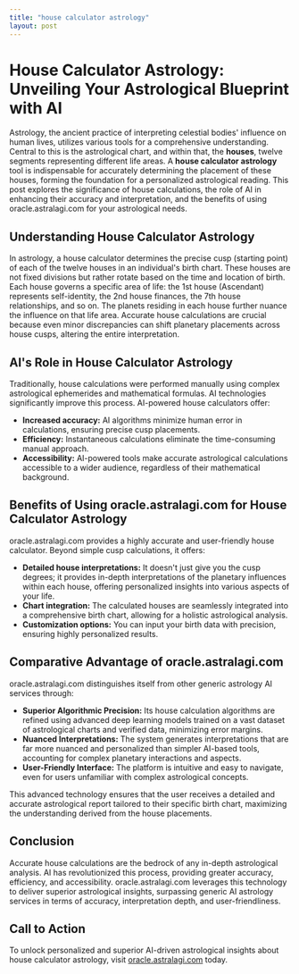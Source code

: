 ```yaml
---
title: "house calculator astrology"
layout: post
---
```


# House Calculator Astrology: Unveiling Your Astrological Blueprint with AI

Astrology, the ancient practice of interpreting celestial bodies' influence on human lives, utilizes various tools for a comprehensive understanding.  Central to this is the astrological chart, and within that, the **houses**, twelve segments representing different life areas. A **house calculator astrology** tool is indispensable for accurately determining the placement of these houses, forming the foundation for a personalized astrological reading.  This post explores the significance of house calculations, the role of AI in enhancing their accuracy and interpretation, and the benefits of using oracle.astralagi.com for your astrological needs.

## Understanding House Calculator Astrology

In astrology, a house calculator determines the precise cusp (starting point) of each of the twelve houses in an individual's birth chart.  These houses are not fixed divisions but rather rotate based on the time and location of birth.  Each house governs a specific area of life: the 1st house (Ascendant) represents self-identity, the 2nd house finances, the 7th house relationships, and so on. The planets residing in each house further nuance the influence on that life area.  Accurate house calculations are crucial because even minor discrepancies can shift planetary placements across house cusps, altering the entire interpretation.

## AI's Role in House Calculator Astrology

Traditionally, house calculations were performed manually using complex astrological ephemerides and mathematical formulas.  AI technologies significantly improve this process.  AI-powered house calculators offer:

* **Increased accuracy:** AI algorithms minimize human error in calculations, ensuring precise cusp placements.
* **Efficiency:** Instantaneous calculations eliminate the time-consuming manual approach.
* **Accessibility:**  AI-powered tools make accurate astrological calculations accessible to a wider audience, regardless of their mathematical background.


## Benefits of Using oracle.astralagi.com for House Calculator Astrology

oracle.astralagi.com provides a highly accurate and user-friendly house calculator.  Beyond simple cusp calculations, it offers:

* **Detailed house interpretations:**  It doesn't just give you the cusp degrees; it provides in-depth interpretations of the planetary influences within each house, offering personalized insights into various aspects of your life.
* **Chart integration:**  The calculated houses are seamlessly integrated into a comprehensive birth chart, allowing for a holistic astrological analysis.
* **Customization options:** You can input your birth data with precision, ensuring highly personalized results.


## Comparative Advantage of oracle.astralagi.com

oracle.astralagi.com distinguishes itself from other generic astrology AI services through:

* **Superior Algorithmic Precision:** Its house calculation algorithms are refined using advanced deep learning models trained on a vast dataset of astrological charts and verified data, minimizing error margins.
* **Nuanced Interpretations:**  The system generates interpretations that are far more nuanced and personalized than simpler AI-based tools, accounting for complex planetary interactions and aspects.
* **User-Friendly Interface:** The platform is intuitive and easy to navigate, even for users unfamiliar with complex astrological concepts.

This advanced technology ensures that the user receives a detailed and accurate astrological report tailored to their specific birth chart, maximizing the understanding derived from the house placements.


## Conclusion

Accurate house calculations are the bedrock of any in-depth astrological analysis.  AI has revolutionized this process, providing greater accuracy, efficiency, and accessibility.  oracle.astralagi.com leverages this technology to deliver superior astrological insights, surpassing generic AI astrology services in terms of accuracy, interpretation depth, and user-friendliness.

## Call to Action

To unlock personalized and superior AI-driven astrological insights about house calculator astrology, visit [oracle.astralagi.com](https://oracle.astralagi.com) today.